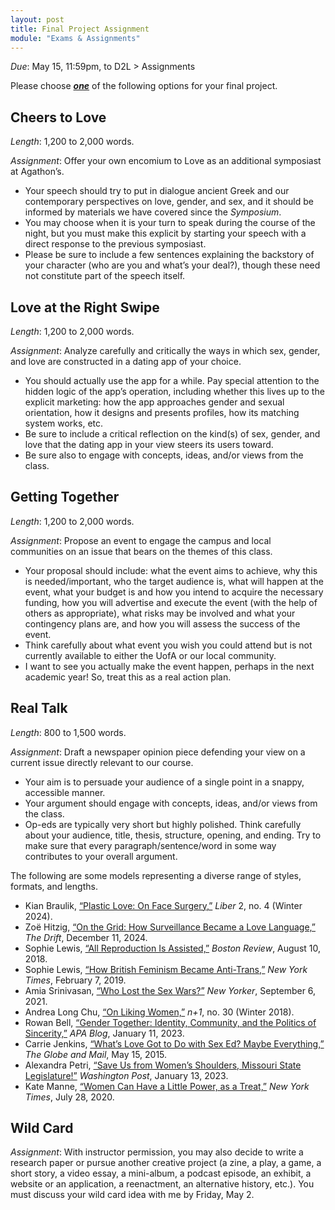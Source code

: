 ```yaml
---
layout: post
title: Final Project Assignment
module: "Exams & Assignments"
---
```


*Due*: May 15, 11:59pm, to D2L > Assignments

Please choose ***<u>one</u>*** of the following options for your final project.

## Cheers to Love

*Length*: 1,200 to 2,000 words.

*Assignment*: Offer your own encomium to Love as an additional symposiast at Agathon’s.

- Your speech should try to put in dialogue ancient Greek and our contemporary perspectives on love, gender, and sex, and it should be informed by materials we have covered since the *Symposium*.
- You may choose when it is your turn to speak during the course of the night, but you must make this explicit by starting your speech with a direct response to the previous symposiast.
- Please be sure to include a few sentences explaining the backstory of your character (who are you and what’s your deal?), though these need not constitute part of the speech itself.

## Love at the Right Swipe

*Length*: 1,200 to 2,000 words.

*Assignment*: Analyze carefully and critically the ways in which sex, gender, and love are constructed in a dating app of your choice.

- You should actually use the app for a while. Pay special attention to the hidden logic of the app’s operation, including whether this lives up to the explicit marketing: how the app approaches gender and sexual orientation, how it designs and presents profiles, how its matching system works, etc.
- Be sure to include a critical reflection on the kind(s) of sex, gender, and love that the dating app in your view steers its users toward.
- Be sure also to engage with concepts, ideas, and/or views from the class.

## Getting Together

*Length*: 1,200 to 2,000 words.

*Assignment*: Propose an event to engage the campus and local communities on an issue that bears on the themes of this class.

- Your proposal should include: what the event aims to achieve, why this is needed/important, who the target audience is, what will happen at the event, what your budget is and how you intend to acquire the necessary funding, how you will advertise and execute the event (with the help of others as appropriate), what risks may be involved and what your contingency plans are, and how you will assess the success of the event.
- Think carefully about what event you wish you could attend but is not currently available to either the UofA or our local community.
- I want to see you actually make the event happen, perhaps in the next academic year! So, treat this as a real action plan.

## Real Talk

*Length*: 800 to 1,500 words.

*Assignment*: Draft a newspaper opinion piece defending your view on a current issue directly relevant to our course.

- Your aim is to persuade your audience of a single point in a snappy, accessible manner.
- Your argument should engage with concepts, ideas, and/or views from the class.
- Op-eds are typically very short but highly polished. Think carefully about your audience, title, thesis, structure, opening, and ending. Try to make sure that every paragraph/sentence/word in some way contributes to your overall argument.

The following are some models representing a diverse range of styles, formats, and lengths.

- Kian Braulik, [“Plastic Love: On Face Surgery,”](https://www.liberreview.com/plastic-love-on-face-surgery/) *Liber* 2, no. 4 (Winter 2024).
- Zoë Hitzig, [“On the Grid: How Surveillance Became a Love Language,”](https://www.thedriftmag.com/on-the-grid/) *The Drift*, December 11, 2024.
- Sophie Lewis, [“All Reproduction Is Assisted,”](https://www.bostonreview.net/forum_response/sophie-lewis-lewis-emre/) *Boston Review*, August 10, 2018.
- Sophie Lewis, [“How British Feminism Became Anti-Trans,”](https://www.nytimes.com/2019/02/07/opinion/terf-trans-women-britain.html?unlocked_article_code=1.B08.xgf3.6GcDNtGBl44S&smid=url-share) *New York Times*, February 7, 2019.
- Amia Srinivasan, [“Who Lost the Sex Wars?”](https://www.newyorker.com/magazine/2021/09/13/who-lost-the-sex-wars) *New Yorker*, September 6, 2021.
- Andrea Long Chu, [“On Liking Women,”](https://www.nplusonemag.com/issue-30/essays/on-liking-women/) *n+1*, no. 30 (Winter 2018).
- Rowan Bell, [“Gender Together: Identity, Community, and the Politics of Sincerity,”](https://blog.apaonline.org/2023/01/11/gender-together-identity-community-and-the-politics-of-sincerity/) *APA Blog*, January 11, 2023.
- Carrie Jenkins, [“What’s Love Got to Do with Sex Ed? Maybe Everything,”](https://www.theglobeandmail.com/opinion/whats-love-got-to-do-with-sex-ed-maybe-everything/article24456722/) *The Globe and Mail*, May 15, 2015.
- Alexandra Petri, [“Save Us from Women’s Shoulders, Missouri State Legislature!”](https://web.archive.org/web/20230113192227/https://www.washingtonpost.com/opinions/2023/01/13/missouri-legislature-dress-code-cardigan-satire/) *Washington Post*, January 13, 2023.
- Kate Manne, [“Women Can Have a Little Power, as a Treat,”](https://www.nytimes.com/2020/07/28/opinion/biden-vice-president-woman.html?unlocked_article_code=1.cU4.AdfV.CylySjm1JR-m&smid=url-share) *New York Times*, July 28, 2020.

## Wild Card

*Assignment*: With instructor permission, you may also decide to write a research paper or pursue another creative project (a zine, a play, a game, a short story, a video essay, a mini-album, a podcast episode, an exhibit, a website or an application, a reenactment, an alternative history, etc.). You must discuss your wild card idea with me by Friday, May 2.
